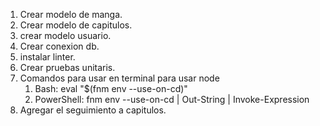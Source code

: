 1. Crear modelo de manga.
2. Crear modelo de capitulos.
3. crear modelo usuario.
4. Crear conexion db.
5. instalar linter.
6. Crear pruebas unitaris.
7. Comandos para usar en terminal para usar node
    1. Bash: eval "$(fnm env --use-on-cd)"
    2. PowerShell: fnm env --use-on-cd | Out-String | Invoke-Expression
8. Agregar el seguimiento a capitulos.